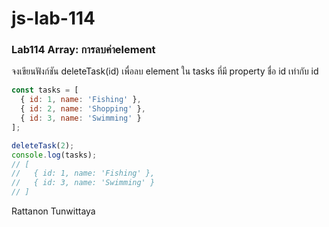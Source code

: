 # js-lab-114
### Lab114 Array: การลบค่าelement
จงเขียนฟังก์ชัน deleteTask(id) เพื่อลบ element ใน tasks ที่มี property ชื่อ id เท่ากับ id 

```JavaScript
const tasks = [
  { id: 1, name: 'Fishing' },
  { id: 2, name: 'Shopping' },
  { id: 3, name: 'Swimming' }
];

deleteTask(2);
console.log(tasks);
// [
//   { id: 1, name: 'Fishing' },
//   { id: 3, name: 'Swimming' }
// ]
```
Rattanon Tunwittaya
